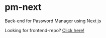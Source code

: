 # pm-next
Back-end for Password Manager using Next js

Looking for frontend-repo? [Click here!](https://github.com/raziqali0306/pm-next)
